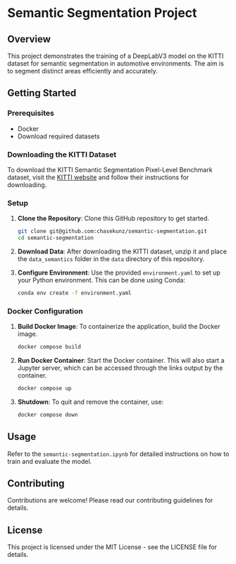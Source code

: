 
# Semantic Segmentation Project

## Overview
This project demonstrates the training of a DeepLabV3 model on the KITTI dataset for semantic segmentation in automotive environments. The aim is to segment distinct areas efficiently and accurately.

## Getting Started

### Prerequisites
- Docker
- Download required datasets

### Downloading the KITTI Dataset
To download the KITTI Semantic Segmentation Pixel-Level Benchmark dataset, visit the [KITTI website](http://www.cvlibs.net/datasets/kitti/eval_semantics.php) and follow their instructions for downloading.

### Setup
1. **Clone the Repository**: Clone this GitHub repository to get started.
   ```bash
   git clone git@github.com:chasekunz/semantic-segmentation.git
   cd semantic-segmentation
   ```

2. **Download Data**: After downloading the KITTI dataset, unzip it and place the `data_semantics` folder in the `data` directory of this repository.

3. **Configure Environment**: Use the provided `environment.yaml` to set up your Python environment. This can be done using Conda:
   ```bash
   conda env create -f environment.yaml
   ```


### Docker Configuration
1. **Build Docker Image**: To containerize the application, build the Docker image.
   ```bash
   docker compose build
   ```
2. **Run Docker Container**: Start the Docker container. This will also start a Jupyter server, which can be accessed through the links output by the container.
   ```bash
   docker compose up
   ```
3. **Shutdown**: To quit and remove the container, use:
   ```bash
   docker compose down
   ```

## Usage
Refer to the `semantic-segmentation.ipynb` for detailed instructions on how to train and evaluate the model.

## Contributing
Contributions are welcome! Please read our contributing guidelines for details.

## License
This project is licensed under the MIT License - see the LICENSE file for details.
